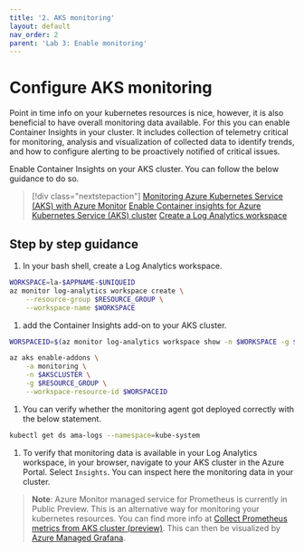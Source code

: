 ```yaml
---
title: '2. AKS monitoring'
layout: default
nav_order: 2
parent: 'Lab 3: Enable monitoring'
---
```


# Configure AKS monitoring

Point in time info on your kubernetes resources is nice, however, it is also beneficial to have overall monitoring data available. For this you can enable Container Insights in your cluster. It includes collection of telemetry critical for monitoring, analysis and visualization of collected data to identify trends, and how to configure alerting to be proactively notified of critical issues. 

Enable Container Insights on your AKS cluster. You can follow the below guidance to do so.

> [!div class="nextstepaction"]
> [Monitoring Azure Kubernetes Service (AKS) with Azure Monitor](https://learn.microsoft.com/azure/aks/monitor-aks)
> [Enable Container insights for Azure Kubernetes Service (AKS) cluster](https://learn.microsoft.com/azure/azure-monitor/containers/container-insights-enable-aks?tabs=azure-cli)
> [Create a Log Analytics workspace](https://learn.microsoft.com/en-us/azure/azure-monitor/logs/quick-create-workspace?tabs=azure-cli)

## Step by step guidance

1. In your bash shell, create a Log Analytics workspace.
 
```bash
WORKSPACE=la-$APPNAME-$UNIQUEID
az monitor log-analytics workspace create \
    --resource-group $RESOURCE_GROUP \
    --workspace-name $WORKSPACE
```

1. add the Container Insights add-on to your AKS cluster.

```bash
WORSPACEID=$(az monitor log-analytics workspace show -n $WORKSPACE -g $RESOURCE_GROUP --query id -o tsv)

az aks enable-addons \
    -a monitoring \
    -n $AKSCLUSTER \
    -g $RESOURCE_GROUP \
    --workspace-resource-id $WORSPACEID
```

1. You can verify whether the monitoring agent got deployed correctly with the below statement.

```bash
kubectl get ds ama-logs --namespace=kube-system
```

1. To verify that monitoring data is available in your Log Analytics workspace, in your browser, navigate to your AKS cluster in the Azure Portal. Select `Insights`. You can inspect here the monitoring data in your cluster.



> **Note**: Azure Monitor managed service for Prometheus is currently in Public Preview. This is an alternative way for monitoring your kubernetes resources. You can find more info at [Collect Prometheus metrics from AKS cluster (preview)](https://learn.microsoft.com/azure/azure-monitor/essentials/prometheus-metrics-enable?tabs=azure-portal). This can then be visualized by [Azure Managed Grafana](https://learn.microsoft.com/azure/azure-monitor/essentials/prometheus-grafana).

